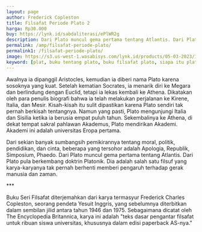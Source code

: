 ```yaml
---
layout: page
author: Frederick Copleston
title: Filsafat Periode Plato 2
harga: Rp30.000
buy: https://lynk.id/sabdaliterasi/ePlWR2g
description: Dari Plato muncul gema pertama tentang Atlantis. Dari Plato pula berkembang doktrin Platonik. Dia adalah salah satu filsuf yang karya-karyanya tak per
permalink: /amp/filsafat-periode-plato/
permalink1: /filsafat-periode-plato/
image: https://s3.us-west-1.wasabisys.com/lynk.id/products/05-03-2023/1677949950117_6801384.svg
keyword: [plat, buku tentang plato, buku filsafat plato, siapa itu plato, biografi plato, pemikiran plato]
---
```

<p>Awalnya ia dipanggil Aristocles, kemudian ia diberi nama Plato karena sosoknya yang kuat. Setelah kematian Socrates, ia menarik diri ke Megara dan berlindung dengan Euclid, tetapi ia lekas kembali ke Athena. Dikatakan oleh para penulis biografi bahwa ia telah melakukan perjalanan ke Kirene, Italia, dan Mesir. Kisah-kisah itu sulit dipastikan karena Plato sendiri tak pernah berkisah tentangnya. Namun yang pasti, Plato mengunjungi Italia dan Sisilia ketika ia berusia empat puluh tahun. Sekembalinya ke Athena, di dekat tempat sakral pahlawan Akademus, Plato mendirikan Akademi. Akademi ini adalah universitas Eropa pertama.</p><p>Dari sekian banyak sumbangsih pemikirannya tentang moral, politik, pendidikan, dan cinta, beberapa yang tersohor adalah Apologia, Republik, Simposium, Phaedo. Dari Plato muncul gema pertama tentang Atlantis. Dari Plato pula berkembang doktrin Platonik. Dia adalah salah satu filsuf yang karya-karyanya tak pernah berhenti memberi pengaruh terhadap gerak manusia dan zaman.</p><p>***</p><p>Buku Seri Filsafat diterjemahkan dari karya termasyur Frederick Charles Copleston, seorang pendeta Yesuit Inggris, yang sebelumnya diterbitkan dalam sembilan jilid antara tahun 1946 dan 1975. Sebagaimana dicatat oleh The Encyclopedia Britannica, karya ini adalah "teks dasar pengantar filsafat untuk ribuan siswa universitas, khususnya dalam edisi paperback AS-nya."</p>
